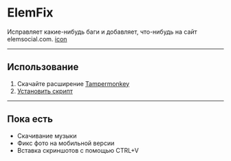 # ElemFix
Исправляет какие-нибудь баги и добавляет, что-нибудь на сайт elemsocial.com.
[icon](https://raw.githubusercontent.com/Erinator-Lab/elemfix/refs/heads/main/icon.png)

---
## Использование
1) Скачайте расширение [Tampermonkey](https://tampermonkey.net/)
2) [Установить скрипт](https://raw.githubusercontent.com/Erinator-Lab/elemfix/refs/heads/main/ElemFix.user.js)
---
## Пока есть
* Скачивание музыки
* Фикс фото на мобильной версии
* Вставка скриншотов с помощью CTRL+V
